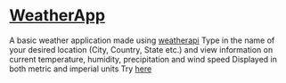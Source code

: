 # [WeatherApp](https://omarashraf-02.github.io/WeatherAppLive/)
A basic weather application made using [weatherapi](https://www.weatherapi.com/)
Type in the name of your desired location (City, Country, State etc.) and view information on current temperature, humidity, precipitation and wind speed
Displayed in both metric and imperial units
Try [here](https://omarashraf-02.github.io/WeatherAppLive/)
